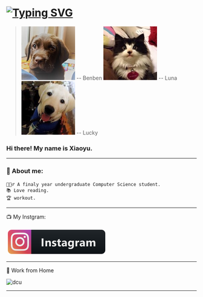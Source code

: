 # [![Typing SVG](https://readme-typing-svg.demolab.com?font=Fira+Code&pause=1000&color=7D7992&width=435&lines=Welcome+to+my+Github.;My+Lovers+Say+Hi+%F0%9F%90%B6+%F0%9F%90%B1)](https://git.io/typing-svg)

> ![myhomepage](./icon/IMG_7023.JPG) <citi> -- Benben</citi>
![myhomepage](./icon/IMG_7056.JPG)<citi> -- Luna</citi>
![myhomepage](./icon/IMG_7059.JPG)<citi> -- Lucky</citi>
### Hi there! My name is Xiaoyu.

---
### 🥷 About me:
```
💁🏼‍♂️ A finaly year undergraduate Computer Science student.
📚 Love reading.
🏆 workout.
```

---
📺 My Instgram:

<a href="https://www.instagram.com/chris_lyu_/">
    <img src="svg/social/instagram.svg" alt="instagram" style="vertical-align:top; margin:6px 4px">
  </a>  

---
🚧 Work from Home

![dcu](./icon/IMG_7671.gif)

---

